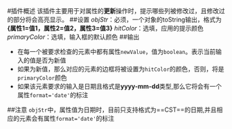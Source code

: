 #插件概述
该插件主要用于对属性的**更新**操作时，提示哪些列被修改过，且修改过的部分将会高亮显示。
##设置
*objStr*：必须，一个对象的toString输出，格式为 **{属性1=值1，属性2=值2，属性3=值3}**
*hitColor*：选填，应用的提示颜色
*primaryColor*：选填，输入框的默认颜色
##输出
- 在每一个被要求检查的元素中都有属性`newValue`，值为`boolean`。表示当前输入的值是否为新值
- 如果为新值，那么对应的元素的边框将被设置为`hitColor`的颜色，否则，将是`primaryColor`颜色
- 如果该元素要求的输入是日期且格式是**yyyy-mm-dd**类型,那么它将会有一个属性`format='date'`的标注

##注意
`objStr`中，属性值为日期时，目前只支持格式为==CST==的日期,并且相应的元素会有属性`format='date'`的标注